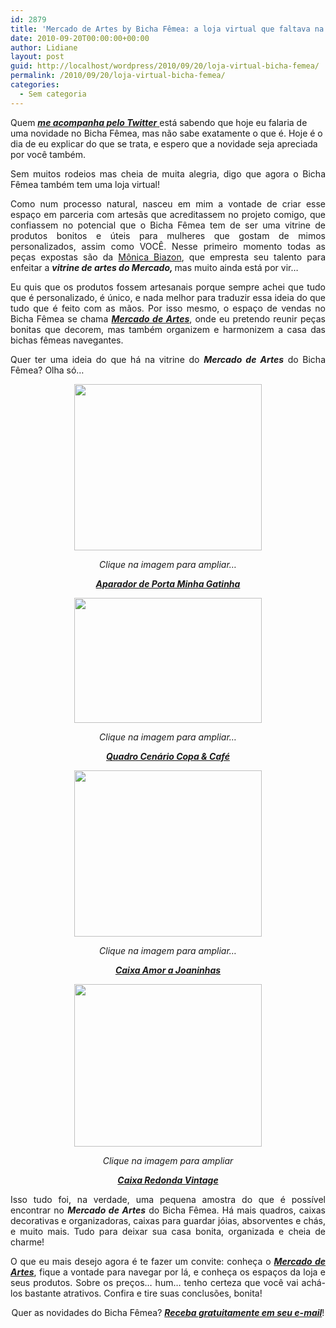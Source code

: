 ```yaml
---
id: 2879
title: 'Mercado de Artes by Bicha Fêmea: a loja virtual que faltava na blogosfera!'
date: 2010-09-20T00:00:00+00:00
author: Lidiane
layout: post
guid: http://localhost/wordpress/2010/09/20/loja-virtual-bicha-femea/
permalink: /2010/09/20/loja-virtual-bicha-femea/
categories:
  - Sem categoria
---
```

Quem <a href="http://twitter.com/bichafemea" target="_blank"><strong><em>me acompanha pelo Twitter</em></strong> </a>está sabendo que hoje eu falaria de uma novidade no Bicha Fêmea, mas não sabe exatamente o que é. Hoje é o dia de eu explicar do que se trata, e espero que a novidade seja apreciada por você também.

<p style="text-align: justify;">
  Sem muitos rodeios mas cheia de muita alegria, digo que agora o Bicha Fêmea também tem uma loja virtual!
</p>

<!--more-->

<p style="text-align: justify;">
  Como num processo natural, nasceu em mim a vontade de criar esse espaço em parceria com artesãs que acreditassem no projeto comigo, que confiassem no potencial que o Bicha Fêmea tem de ser uma vitrine de produtos bonitos e úteis para mulheres que gostam de mimos personalizados, assim como VOCÊ. Nesse primeiro momento todas as peças expostas são da <a href="http://atelieartedamonicanovilla.blogspot.com/" target="_blank">Mônica Biazon</a>, que empresta seu talento para enfeitar a <strong><em>vitrine de artes do Mercado, </em></strong>mas muito ainda está por vir&#8230;
</p>

<p style="text-align: justify;">
  Eu quis que os produtos fossem artesanais porque sempre achei que tudo que é personalizado, é único, e nada melhor para traduzir essa ideia do que tudo que é feito com as mãos. Por isso mesmo, o espaço de vendas no Bicha Fêmea se chama <strong><em><a href="http://www.trololodemulher.com.br/loja/" target="_blank">Mercado de Artes</a></em></strong>, onde eu pretendo reunir peças bonitas que decorem, mas também organizem e harmonizem a casa das bichas fêmeas navegantes.
</p>

<p style="text-align: justify;">
  Quer ter uma ideia do que há na vitrine do <strong><em>Mercado de Artes</em></strong> do Bicha Fêmea? Olha só…
</p>

<p style="text-align: center;">
  <a href="http://www.trololodemulher.com.br/blog/wp-content/uploads/2010/09/Aparador-de-Porta-Minha-Gatinha-2.jpg"><img class="size-medium wp-image-5207 aligncenter" title="Aparador de Porta Minha Gatinha 2" src="http://www.trololodemulher.com.br/blog/wp-content/uploads/2010/09/Aparador-de-Porta-Minha-Gatinha-2-300x266.jpg" alt="" width="300" height="266" /></a>
</p>

<p style="text-align: center;">
  <em>Clique na imagem para ampliar…</em>
</p>

<p style="text-align: center;">
  <strong><em><a href="http://www.trololodemulher.com.br/loja/2010/09/07/aparador-porta-gatinha/" target="_blank">Aparador de Porta Minha Gatinha</a></em></strong>
</p>

<p style="text-align: center;">
  <a href="http://www.trololodemulher.com.br/blog/wp-content/uploads/2010/09/Quadro-Cenario-CopaCafe.jpg"><img class="alignnone size-medium wp-image-5208" title="Quadro Cenário Copa&Café" src="http://www.trololodemulher.com.br/blog/wp-content/uploads/2010/09/Quadro-Cenario-CopaCafe-300x200.jpg" alt="" width="300" height="200" /></a>
</p>

<p style="text-align: center;">
  <em>Clique na imagem para ampliar…</em>
</p>

<p style="text-align: center;">
  <strong><em><a href="http://www.trololodemulher.com.br/loja/2010/09/07/quadro-cenario-copa-cafe/" target="_blank">Quadro Cenário Copa & Café</a></em></strong>
</p>

<p style="text-align: center;">
  <a href="http://www.trololodemulher.com.br/blog/wp-content/uploads/2010/09/Amor-a-Joaninhas-2.jpg"><img class="alignnone size-medium wp-image-5209" title="Amor a Joaninhas 2" src="http://www.trololodemulher.com.br/blog/wp-content/uploads/2010/09/Amor-a-Joaninhas-2-300x266.jpg" alt="" width="300" height="266" /></a>
</p>

<p style="text-align: center;">
  <em>Clique na imagem para ampliar…</em>
</p>

<p style="text-align: center;">
  <strong><a href="http://www.trololodemulher.com.br/loja/2010/09/08/caixa-amor-a-joaninhas/" target="_self"><em>Caixa Amor a Joaninhas</em></a></strong>
</p>

<p style="text-align: center;">
  <a href="http://www.trololodemulher.com.br/blog/wp-content/uploads/2010/09/Caixa-Redonda-Vintage.jpg"><img class="alignnone size-medium wp-image-5210" title="Caixa Redonda Vintage" src="http://www.trololodemulher.com.br/blog/wp-content/uploads/2010/09/Caixa-Redonda-Vintage-300x260.jpg" alt="" width="300" height="260" /></a>
</p>

<p style="text-align: center;">
  <em>Clique na imagem para ampliar</em>
</p>

<p style="text-align: center;">
  <strong><em><a href="http://www.trololodemulher.com.br/loja/2010/09/08/caixa-redonda-vintage/" target="_blank">Caixa Redonda Vintage</a></em></strong>
</p>

<p style="text-align: justify;">
  Isso tudo foi, na verdade, uma pequena amostra do que é possível encontrar no <strong><em>Mercado de Artes</em></strong> do Bicha Fêmea. Há mais quadros, caixas decorativas e organizadoras, caixas para guardar jóias, absorventes e chás, e muito mais. Tudo para deixar sua casa bonita, organizada e cheia de charme!
</p>

<p style="text-align: justify;">
  O que eu mais desejo agora é te fazer um convite: conheça o <strong><em><a href="http://www.trololodemulher.com.br/loja/" target="_blank">Mercado de Artes</a></em></strong>, fique a vontade para navegar por lá, e conheça os espaços da loja e seus produtos. Sobre os preços… hum… tenho certeza que você vai achá-los bastante atrativos. Confira e tire suas conclusões, bonita!
</p>

<p style="text-align: center;">
  Quer as novidades do Bicha Fêmea? <strong><em><a href="http://feedburner.google.com/fb/a/mailverify?uri=blogbichafemea&loc=pt_BR">Receba gratuitamente em seu e-mail</a></em></strong>!
</p>